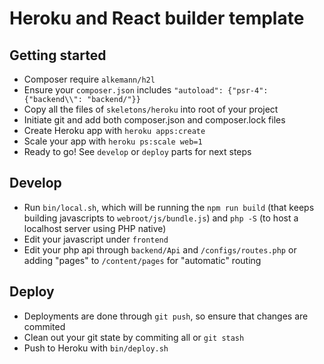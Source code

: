 # Heroku and React builder template

## Getting started

- Composer require `alkemann/h2l`
- Ensure your `composer.json` includes `"autoload": {"psr-4": {"backend\\": "backend/"}}`
- Copy all the files of `skeletons/heroku` into root of your project
- Initiate git and add both composer.json and composer.lock files
- Create Heroku app with `heroku apps:create`
- Scale your app with `heroku ps:scale web=1`
- Ready to go! See `develop` or `deploy` parts for next steps

## Develop

- Run `bin/local.sh`, which will be running the `npm run build` (that
keeps building javascripts to `webroot/js/bundle.js`) and `php -S` (to
host a localhost server using PHP native)
- Edit your javascript under `frontend`
- Edit your php api through `backend/Api` and `/configs/routes.php` or adding
"pages" to `/content/pages` for "automatic" routing

## Deploy

- Deployments are done through `git push`, so ensure that changes are commited
- Clean out your git state by commiting all or `git stash`
- Push to Heroku with `bin/deploy.sh`
